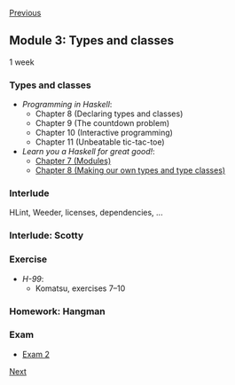 [Previous](/docs/modules/02.md)

## Module 3: Types and classes

1 week

### Types and classes

* <cite>Programming in Haskell</cite>:
  - Chapter 8 (Declaring types and classes)
  - Chapter 9 (The countdown problem)
  - Chapter 10 (Interactive programming)
  - Chapter 11 (Unbeatable tic-tac-toe)
* <cite>Learn you a Haskell for great good!</cite>:
  - [Chapter 7 (Modules)](http://learnyouahaskell.com/modules)
  - [Chapter 8 (Making our own types and type classes)](http://learnyouahaskell.com/making-our-own-types-and-typeclasses)

### Interlude

HLint, Weeder, licenses, dependencies, ...

### Interlude: Scotty

### Exercise

* <cite>H-99</cite>:
  - Komatsu, exercises 7–10

### Homework: Hangman

### Exam

- [Exam 2](/docs/exams/02.md)

[Next](/docs/modules/04.md)
